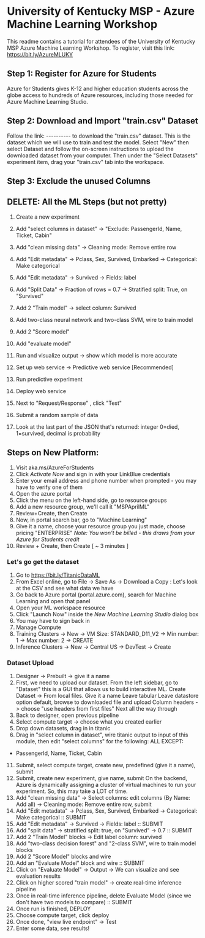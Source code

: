 # University of Kentucky MSP - Azure Machine Learning Workshop

This readme contains a tutorial for attendees of the University of Kentucky MSP Azure Machine Learning Workshop. To register, visit this link: https://bit.ly/AzureMLUKY

## Step 1: Register for Azure for Students

Azure for Students gives K-12 and higher education students across the globe access to hundreds of Azure resources, including those needed for Azure Machine Learning Studio. 

## Step 2: Download and Import "train.csv" Dataset

Follow the link: ---------- to download the "train.csv" dataset. This is the dataset which we will use to train and test the model.
Select "New" then select Dataset and follow the on-screen instructions to upload the downloaded dataset from your computer. Then under the "Select Datasets" experiment item, drag your "train.csv" tab into the workspace.

## Step 3: Exclude the unused Columns



## DELETE: All the ML Steps (but not pretty)

1. Create a new experiment
2. Add "select columns in dataset" -> "Exclude: PassengerId, Name, Ticket, Cabin"
3. Add "clean missing data" -> Cleaning mode: Remove entire row
4. Add "Edit metadata" -> Pclass, Sex, Survived, Embarked -> Categorical: Make categorical
5. Add "Edit metadata" -> Survived -> Fields: label
6. Add "Split Data" -> Fraction of rows = 0.7 -> Stratified split: True, on "Survived"
7. Add 2 "Train model" -> select column: Survived
8. Add two-class neural network and two-class SVM, wire to train model
9. Add 2 "Score model"
10. Add "evaluate model"
11. Run and visualize output -> show which model is more accurate

1. Set up web service -> Predictive web service [Recommended]
2. Run predictive experiment
3. Deploy web service

1. Next to "Request/Response" , click "Test"
2. Submit a random sample of data
3. Look at the last part of the JSON that's returned: integer 0=died, 1=survived, decimal is probability


## Steps on New Platform:

1. Visit aka.ms/AzureForStudents
2. Click *Activate Now* and sign in with your LinkBlue credentials
3. Enter your email address and phone number when prompted - you may have to verify one of them
4. Open the azure portal
5. Click the menu on the left-hand side, go to resource groups
6. Add a new resource group, we'll call it "MSPAprilML"
7. Review+Create, then Create
8. Now, in portal search bar, go to "Machine Learning"
9. Give it a name, choose your resource group you just made, choose pricing "ENTERPRISE"
*Note: You won't be billed - this draws from your Azure for Students credit*
10. Review + Create, then Create [ ~ 3 minutes ]

### Let's go get the dataset

1. Go to https://bit.ly/TitanicDataML
2. From Excel online, go to File -> Save As -> Download a Copy : Let's look at the CSV and see what data we have
3. Go back to Azure portal (portal.azure.com), search for Machine Learning and open that panel
4. Open your ML workspace resource
5. Click "Launch Now" inside the *New Machine Learning Studio* dialog box
6. You may have to sign back in
7. Manage Compute
8. Training Clusters -> New -> VM Size: STANDARD_D11_V2 -> Min number: 1 -> Max number: 2 -> CREATE
9. Inference Clusters -> New -> Central US -> DevTest -> Create

### Dataset Upload
1. Designer -> Prebuilt -> give it a name
7. First, we need to upload our dataset. From the left sidebar, go to "Dataset" this is a GUI that allows us to build interactive ML. Create Dataset -> From local files.
Give it a name
Leave tabular
Leave datastore option default, browse to downloaded file and upload
Column headers -> choose "use headers from first files"
Next all the way through
8. Back to designer, open previous pipeline
9. Select compute target -> choose what you created earlier
9. Drop down datasets, drag in in titanic
10. Drag in "select column in dataset", wire titanic output to input of this module, then edit "select columns" for the following: ALL EXCEPT:
- PassengerId, Name, Ticket, Cabin
11. Submit, select compute target, create new, predefined (give it a name), submit
12. Submit, create new experiment, give name, submit
On the backend, Azure is dynamically assigning a cluster of virtual machines to run your experiment. So, this may take a LOT of time.
13. Add "clean missing data" -> Select columns: edit columns (By Name: Add all) -> Cleaning mode: Remove entire row, submit
14. Add "Edit metadata" -> Pclass, Sex, Survived, Embarked -> Categorical: Make categorical :: SUBMIT
15. Add "Edit metadata" -> Survived -> Fields: label :: SUBMIT
16. Add "split data" -> stratified split: true, on "Survived" -> 0.7 :: SUBMIT
17. Add 2 "Train Model" blocks -> Edit label column: survived
18. Add "two-class decision forest" and "2-class SVM", wire to train model blocks 
19. Add 2 "Score Model" blocks and wire
20. Add an "Evaluate Model" block and wire :: SUBMIT
21. Click on "Evaluate Model" -> Output -> We can visualize and see evaluation results
22. Click on higher scored "train model" -> create real-time inference pipeline
22. Once in real-time inference pipeline, delete Evaluate Model (since we don't have two models to compare) :: SUBMIT
23. Once run is finished, DEPLOY
25. Choose compute target, click deploy
26. Once done, "view live endpoint" -> Test
27. Enter some data, see results!
